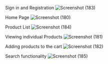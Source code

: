 Sign in and Registration
![Screenshot (183)](https://user-images.githubusercontent.com/125728821/226105494-79e4d095-5a09-4505-94da-6652cb7c8bfb.png)

Home Page
![Screenshot (180)](https://user-images.githubusercontent.com/125728821/226105461-11b1e75f-a2db-48e4-afd5-b602ce555796.png)

Product List
![Screenshot (184)](https://user-images.githubusercontent.com/125728821/226105498-c944ecdd-b11d-4569-bf95-478353474acd.png)

Viewing individual Products
![Screenshot (181)](https://user-images.githubusercontent.com/125728821/226105466-35bdd708-72fd-431a-b426-c15fc40505b2.png)

Adding products to the cart
![Screenshot (182)](https://user-images.githubusercontent.com/125728821/226105490-14b140ab-0c59-4013-9e6a-1535dc8d6720.png)

Search functionality
![Screenshot (185)](https://user-images.githubusercontent.com/125728821/226105502-c9f5b4a2-4625-4504-8fe1-f304876cace6.png)


